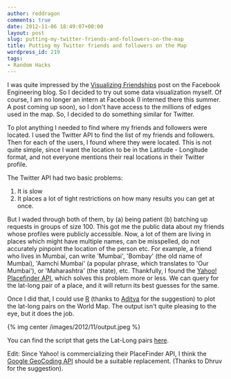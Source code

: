 ```yaml
---
author: reddragon
comments: true
date: 2012-11-06 18:49:07+00:00
layout: post
slug: putting-my-twitter-friends-and-followers-on-the-map
title: Putting my Twitter friends and followers on the Map
wordpress_id: 219
tags:
- Random Hacks
---
```


I was quite impressed by the [Visualizing Friendships](https://www.facebook.com/notes/facebook-engineering/visualizing-friendships/469716398919) post on the Facebook Engineering blog. So I decided to try out some data visualization myself. Of course, I am no longer an intern at Facebook (I interned there this summer. A post coming up soon), so I don't have access to the millions of edges used in the map. So, I decided to do something similar for Twitter.

To plot anything I needed to find where my friends and followers were located. I used the Twitter API to find the list of my friends and followers. Then for each of the users, I found where they were located. This is not quite simple, since I want the location to be in the Latitude - Longitude format, and not everyone mentions their real locations in their Twitter profile.

The Twitter API had two basic problems:

1. It is slow
2. It places a lot of tight restrictions on how many results you can get at once.

But I waded through both of them, by (a) being patient (b) batching up requests in groups of size 100. This got me the public data about my friends whose profiles were publicly accessible. Now, a lot of them are living in places which might have multiple names, can be misspelled, do not accurately pinpoint the location of the person etc. For example, a friend who lives in Mumbai, can write 'Mumbai', 'Bombay' (the old name of Mumbai), 'Aamchi Mumbai' (a popular phrase, which translates to 'Our Mumbai'), or 'Maharashtra' (the state), etc. Thankfully, I found the [Yahoo! Placefinder API](http://developer.yahoo.com/geo/placefinder/), which solves this problem more or less. We can query for the lat-long pair of a place, and it will return its best guesses for the same.

Once I did that, I could use [R](http://www.students.ncl.ac.uk/keith.newman/r/maps-in-r) (thanks to [Aditya](https://github.com/truncs) for the suggestion) to plot the lat-long pairs on the World Map. The output isn't quite pleasing to the eye, but it does the job.

{% img center /images/2012/11/output.jpeg %}

You can find the script that gets the Lat-Long pairs [here](https://gist.github.com/3400704).

Edit: Since Yahoo! is commercializing their PlaceFinder API, I think the [Google GeoCoding API](https://developers.google.com/maps/documentation/geocoding/index) should be a suitable replacement. (Thanks to Dhruv for the suggestion).
